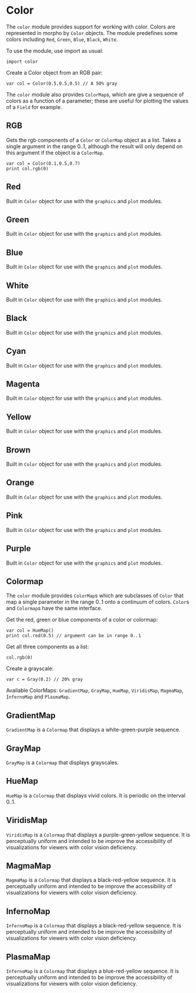 [comment]: # (Color module help)
[version]: # (0.5)

# Color
[tagcolor]: # (color)

The `color` module provides support for working with color. Colors are represented in morpho by `Color` objects. The module predefines some colors including `Red`, `Green`, `Blue`, `Black`, `White`.

To use the module, use import as usual:

    import color

Create a Color object from an RGB pair:

    var col = Color(0.5,0.5,0.5) // A 50% gray

The `color` module also provides `ColorMap`s, which are give a sequence of colors as a function of a parameter; these are useful for plotting the values of a `Field` for example.

[showsubtopics]: # (subtopics)

## RGB
[tagrgb]: # (rgb)

Gets the rgb components of a `Color` or `ColorMap` object as a list. Takes a single argument in the range 0..1, although the result will only depend on this argument if the object is a `ColorMap`.

    var col = Color(0.1,0.5,0.7)
    print col.rgb(0)

## Red
[tagred]: # (red)
Built in `Color` object for use with the `graphics` and `plot` modules.

## Green
[taggreen]: # (green)
Built in `Color` object for use with the `graphics` and `plot` modules.

## Blue
[tagblue]: # (blue)
Built in `Color` object for use with the `graphics` and `plot` modules.

## White
[tagwhite]: # (white)
Built in `Color` object for use with the `graphics` and `plot` modules.

## Black
[tagblack]: # (black)
Built in `Color` object for use with the `graphics` and `plot` modules.

## Cyan
[tagcyan]: # (cyan)
Built in `Color` object for use with the `graphics` and `plot` modules.

## Magenta
[tagmagenta]: # (magenta)
Built in `Color` object for use with the `graphics` and `plot` modules.

## Yellow
[tagyellow]: # (yellow)
Built in `Color` object for use with the `graphics` and `plot` modules.

## Brown
[tagbrown]: # (brown)
Built in `Color` object for use with the `graphics` and `plot` modules.

## Orange
[tagorange]: # (orange)
Built in `Color` object for use with the `graphics` and `plot` modules.

## Pink
[tagpink]: # (pink)
Built in `Color` object for use with the `graphics` and `plot` modules.

## Purple
[tagpurple]: # (purple)
Built in `Color` object for use with the `graphics` and `plot` modules.

## Colormap
[tagcolormap]: # (colormap)
The `color` module provides `ColorMap`s which are subclasses of `Color` that map a single parameter in the range 0..1 onto a continuum of colors. `Color`s and `Colormap`s have the same interface.

Get the red, green or blue components of a color or colormap:

    var col = HueMap()
    print col.red(0.5) // argument can be in range 0..1

Get all three components as a list:

    col.rgb(0)

Create a grayscale:

    var c = Gray(0.2) // 20% gray

Available ColorMaps: `GradientMap`,  `GrayMap`, `HueMap`, `ViridisMap`, `MagmaMap`, `InfernoMap` and `PlasmaMap`.

## GradientMap
[taggradientmap]: # (gradientmap)

`GradientMap` is a `Colormap` that displays a white-green-purple sequence.

## GrayMap
[taggraymap]: # (graymap)

`GrayMap` is a `Colormap` that displays grayscales.

## HueMap
[taghuemap]: # (huemap)

`HueMap` is a `Colormap` that displays vivid colors. It is periodic on the interval 0..1.

## ViridisMap
[tagviridismap]: # (viridismap)

`ViridisMap` is a `Colormap` that displays a purple-green-yellow sequence.
It is perceptually uniform and intended to be improve the accessibility of visualizations for viewers with color vision deficiency.

## MagmaMap
[tagmagmamap]: # (magmamap)

`MagmaMap` is a `Colormap` that displays a black-red-yellow sequence.
It is perceptually uniform and intended to be improve the accessibility of visualizations for viewers with color vision deficiency.

## InfernoMap
[taginfernomap]: # (infernomap)

`InfernoMap` is a `Colormap` that displays a black-red-yellow sequence.
It is perceptually uniform and intended to be improve the accessibility of visualizations for viewers with color vision deficiency.

## PlasmaMap
[tagplasmamap]: # (plasmamap)

`InfernoMap` is a `Colormap` that displays a blue-red-yellow sequence. It is perceptually uniform and intended to be improve the accessibility of visualizations for viewers with color vision deficiency.
